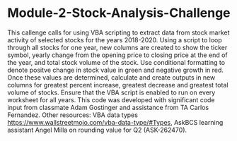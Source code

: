 # Module-2-Stock-Analysis-Challenge
This callenge calls for using VBA scripting to extract data from stock market activity of selected stocks for the years 2018-2020.
Using a script to loop through all stocks for one year, new columns are created to show the ticker symbol, yearly change from the opening price to closing price at the end of the year, and total stock volume of the stock.
Use conditional formatting to denote positve change in stock value in green and negative growth in red.
Once these values are determined, calculate and create outputs in new columns for greatest percent increase, greatest decrease and greatest total volume of stocks.
Ensure that the VBA script is enabled to run on every worksheet for all years.
This code was developed with significant code input from classmate Adam Gostinger and assistance from TA Carlos Fernandez. Other resources: VBA data types   https://www.wallstreetmojo.com/vba-data-type/#Types, AskBCS learning assistant Angel Milla on rounding value for Q2 (ASK-262470).

